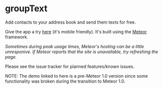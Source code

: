 groupText
===============
Add contacts to your address book and send them texts for free.

Give the app a try [here](http://grouptext2014.meteor.com/) (it's mobile friendly). It's built using the [Meteor](http://www.meteor.com) framework.

*Sometimes during peak usage times, Meteor's hosting can be a little unresponive. If Meteor reports that the site is unavailable, try refreshing the page.*

Please see the issue tracker for planned features/known issues.

NOTE: The demo linked to here is a pre-Meteor 1.0 version since some functionality was broken during the transition to Meteor 1.0.
